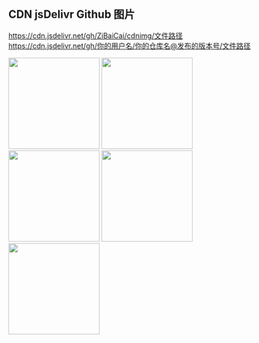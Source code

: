 ## CDN jsDelivr Github 图片 ##
https://cdn.jsdelivr.net/gh/ZiBaiCai/cdnimg/文件路径  
https://cdn.jsdelivr.net/gh/你的用户名/你的仓库名@发布的版本号/文件路径   

<img src='https://cdn.jsdelivr.net/gh/ZiBaiCai/cdnimg/xiyang2.jpg' height="180" width="180" />
<img src='https://cdn.jsdelivr.net/gh/ZiBaiCai/cdnimg/xiyang3.jpg' height="180" width="180" />
<img src='https://cdn.jsdelivr.net/gh/ZiBaiCai/cdnimg/xiyang4.jpg' height="180" width="180" />
<img src='https://cdn.jsdelivr.net/gh/ZiBaiCai/cdnimg/xiyang5.jpg' height="180" width="180" />
<img src='https://cdn.jsdelivr.net/gh/ZiBaiCai/cdnimg/xiyang6.jpg' height="180" width="180" />
